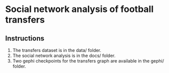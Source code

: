 # Social network analysis of football transfers

## Instructions

1. The transfers dataset is in the data/ folder.
2. The social network analysis is in the docs/ folder.
3. Two gephi checkpoints for the transfers graph are available in the gephi/ folder.
